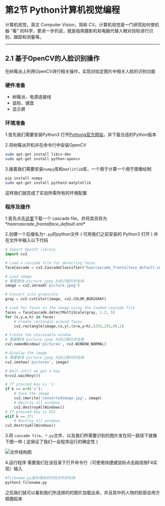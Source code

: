 # 第2节 Python计算机视觉编程

计算机视觉，英文 Computer Vision，简称 CV。计算机视觉是一门研究如何使机器 “看” 的科学，更进一步的说，就是指用摄影机和电脑代替人眼对目标进行识别、跟踪和测量等。

---

## 2.1 基于OpenCV的人脸识别操作

在树莓派上利用OpenCV进行相关操作，实现对给定图片中相关人脸的识别功能

### 硬件准备

- 树莓派、电源连接线
- 鼠标、键盘
- 显示屏

### 环境准备

1.首先我们需要安装Python3
打开[Pythong官方网站](https://www.python.org/downloads/source/)，并下载合适的Python版本

2.将树莓派开机并在命令行中安装OpenCV

```bash
sudo apt-get install libcv-dev
sudo apt-get install python-opencv
```

3.接着我们需要安装`numpy`库和`matlitlib`库，一个用于计算一个用于图像绘制

```bash
pip install numpy
sudo apt-get install python3-matplotlib
```

这样我们就完成了实验所需所有的环境配置

### 程序及操作

1.首先点击[这里](https://raw.githubusercontent.com/shantnu/Webcam-Face-Detect/master/haarcascade_frontalface_default.xml)下载一个 cascade file，并将其另存为*_haarcascade_frontalface_default.xml_*

2.创建一个后缀名为`*.py`的python文件 ( 可用我们之前安装的 Python3 打开 ) 并在文件中输入以下代码

```python
# Import OpenCV library
import cv2

# Load a cascade file for detecting faces
faceCascade = cv2.CascadeClassifier("haarcascade_frontalface_default.xml");

# Load image
# 需要更改 picture.jpeg 为自己图片的名称
image = cv2.imread('picture.jpeg')

# Convert into grayscale
gray = cv2.cvtColor(image, cv2.COLOR_BGR2GRAY)

# Look for faces in the image using the loaded cascade file
faces = faceCascade.detectMultiScale(gray, 1.2, 5)
for (x,y,w,h) in faces:
	# Create rectangle around faces
    cv2.rectangle(image,(x,y),(x+w,y+h),(255,255,0),2)

# Create the resizeable window
# 需要更改 picture.jpeg 为自己图片的名称
cv2.namedWindow('picturex', cv2.WINDOW_NORMAL)

# Display the image
# 需要更改 picture.jpeg 为自己图片的名称
cv2.imshow('picturex', image)

# Wait until we get a key
k=cv2.waitKey(0)

# If pressed key is 's'
if k == ord('s'):
    # Save the image
    cv2.imwrite('convertedimage.jpg', image)
    # Destroy all windows
    cv2.destroyAllWindows()
# If pressed key is ESC
elif k == 27:
    # Destroy all windows
cv2.destroyAllWindows()
```

3.将 `cascade file`、`*.py`文件、以及我们所需要识别的图片发在同一路径下就像下图一样 ( 这保证了我们一会程序运行的确定性 )

![文件结构图](http://pic-learn-ai.oss-cn-beijing.aliyuncs.com/4.png)

4.运行程序
需要我们在该目录下打开命令行（可使用快捷键鼠标点击路径按F4实现）输入

```python
#filename.py是你保存的代码文件的名称
python3 filename.py
```

之后我们就可以看到我们所选择的的图片加载出来，并且其中的人物的脸部会用方框圈起来
